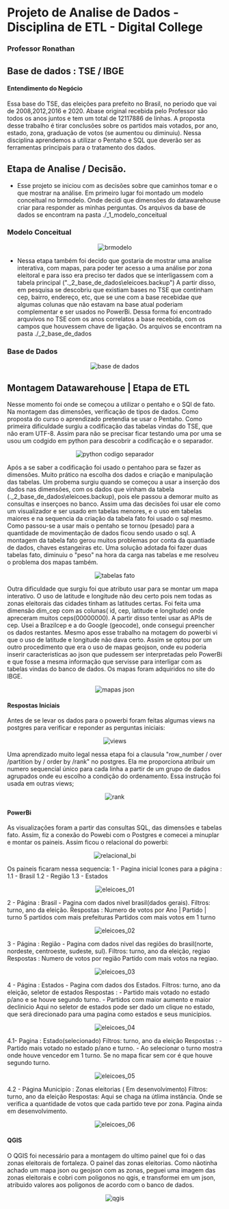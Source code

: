 # Projeto de Analise de Dados - Disciplina de ETL - Digital College
### Professor Ronathan
## Base de dados : TSE / IBGE
#### Entendimento do Negócio
Essa base do TSE, das eleições para prefeito no Brasil, no periodo que vai de 2008,2012,2016 e 2020. Abase original recebida pelo Professor
são todos os anos juntos e tem um total de 12117886 de linhas.
A proposta desse trabalho é tirar conclusões sobre os partidos mais votados, por ano, estado, zona, graduação de votos (se aumentou ou diminuiu).
Nessa disciplina aprendemos a utilizar o Pentaho e SQL que deverão ser as ferramentas principais para o tratamento dos dados.

## Etapa de Analise / Decisão.
- Esse projeto se iniciou com as decisões sobre que caminhos tomar e o que mostrar na análise. Em primeiro lugar foi montado
um modelo conceitual no brmodelo. Onde decidi que dimensões do datawarehouse criar para responder as minhas perguntas.
Os arquivos da base de dados se encontram na pasta ./_1_modelo_conceitual

### Modelo Conceitual

<p align="center">
<img src="https://github.com/Gabriel-2040/Projeto_eleicoes_ETL/blob/main/_9_imagens/brmodelo.JPG" alt="brmodelo" />
</p>

- Nessa etapa também foi decido que gostaria de mostrar uma analise interativa, com mapas, para poder ter acesso a uma análise por zona
eleitoral e para isso era preciso ter dados que se interligassem com a tabela principal (".\_2_base_de_dados\eleicoes.backup")
A partir disso, em pesquisa se descobriu que existiam bases no TSE que continham cep, bairro, endereço, etc, que se une  com a base recebidae que
algumas colunas que não estavam na base atual poderiam complementar e ser usados no PowerBi. Dessa forma foi encontrado arquvivos no TSE com os anos correlatos 
a base recebida, com os campos que houvessem chave de ligação. 
Os arquivos se encontram na pasta ./_2_base_de_dados

### Base de Dados

<p align="center">
<img src="https://github.com/Gabriel-2040/Projeto_eleicoes_ETL/blob/main/_9_imagens/base de dados.JPG" alt="base de dados" />
</p>


## Montagem Datawarehouse | Etapa de ETL
Nesse momento foi onde se começou a utilizar o pentaho e o SQl de fato. Na montagem das dimensões, verificação de tipos de dados.
Como proposta do curso o aprendizado pretendia se usar o Pentaho. Como primeira dificuldade surgiu a codificação das tabelas vindas do TSE,
que não eram UTF-8. Assim para não se precisar ficar testando uma por uma se usou um codgido em python para descobrir a codificação e 
o separador.

<p align="center">
<img src="https://github.com/Gabriel-2040/Projeto_eleicoes_ETL/blob/main/_9_imagens/python codigo separador.JPG" alt="python codigo separador" />
</p>

Após a se saber a codificação foi usado o pentahoo para se fazer as dimensões. Muito prático na escolha dos dados e criação e manipulação das tabelas.
Um probema surgiu quando se começou a usar a inserção dos dados nas dimensões, com os dados que vinham da tabela (.\_2_base_de_dados\eleicoes.backup),
pois ele passou a demorar muito as consultas e inserçoes no banco. Assim uma das decisões foi usar ele como um visualizador e ser usado em tabelas menores,
e o uso em tabelas maiores e na sequencia da criação da tabela fato foi usado o sql mesmo.
Como passou-se a usar mais o pentaho se tornou (pesado) para a quantidade de movimentação de dados ficou sendo usado o sql.
A montagem da tabela fato gerou muitos problemas por conta da quantiade de dados, chaves estangeiras etc. 
Uma solução adotada foi fazer duas tabelas fato, diminuiu o "peso" na hora da carga nas tabelas e me resolveu o problema dos mapas também.

<p align="center">
<img src="https://github.com/Gabriel-2040/Projeto_eleicoes_ETL/blob/main/_9_imagens/tabelas fato.JPG" alt="tabelas fato" />
</p>

Outra dificuldade  que surgiu foi que atributo usar para se montar um mapa interativo. O uso de latitude e longitude não deu certo pois nem todas as zonas
eleitorais das cidades tinham as latitudes certas.
Foi feita uma dimensão dim_cep com as colunas( id, cep, latitude e longitude) onde apreceram muitos ceps(00000000).
A partir disso tentei usar as APIs de cep. Usei a Brazilcep e a do Google (geocode), onde consegui preencher os dados restantes. Mesmo apos esse trabalho
na motagem do powerbi vi que o uso de latitude e longitude não dava certo. Assim se optou por um outro procedimento que era o uso de mapas geojson,
onde eu poderia inserir caracteristicas ao json que pudessem ser interpretadas pelo PowerBi e que fosse a mesma informação que servisse para interligar
com as tabelas vindas do banco de dados.
Os mapas foram adquiridos no site do IBGE.

<p align="center">
<img src="https://github.com/Gabriel-2040/Projeto_eleicoes_ETL/blob/main/_9_imagens/mapas json.JPG" alt="mapas json" />
</p>

#### Respostas Iniciais
Antes de se levar os dados para o powerbi foram feitas algumas views na postgres para verificar e reponder as perguntas iniciais:

<p align="center">
<img src="https://github.com/Gabriel-2040/Projeto_eleicoes_ETL/blob/main/_9_imagens/views.JPG" alt="views" />
</p>

Uma aprendizado muito legal nessa etapa foi a clausula "row_number / over /partition by / order by /rank" no postgres. Ela me proporciona atribuir um numero sequencial
único para cada linha a partir de um grupo de dados agrupados onde eu escolho a condição do ordenamento.
Essa instrução foi usada em outras views;

<p align="center">
<img src="https://github.com/Gabriel-2040/Projeto_eleicoes_ETL/blob/main/_9_imagens/rank.JPG" alt="rank" />
</p>

#### PowerBi

As visualizações foram a partir das consultas SQL, das dimensões e tabelas fato. Assim, fiz a conexão do Powebi com o Postgres e 
comecei a minuplar e montar os paineis.
Assim ficou o relacional do powerbi:

<p align="center">
<img src="https://github.com/Gabriel-2040/Projeto_eleicoes_ETL/blob/main/_9_imagens/relacional_bi.JPG" alt="relacional_bi" />
</p>

Os paineis ficaram nessa sequencia:
1 - Pagina inicial
Icones para a página : 
1.1 - Brasil 
1.2 - Região
1.3 - Estados

<p align="center">
<img src="https://github.com/Gabriel-2040/Projeto_eleicoes_ETL/blob/main/_9_imagens/eleicoes_01.JPG" alt="eleicoes_01" />
</p>

2 - Página : Brasil - Pagina com dados nivel brasil(dados gerais).
Filtros: turno, ano da eleição.
Respostas : Numero de votos por Ano | Partido | turno
            5 partidos com mais prefeituras
            Partidos com mais votos em 1 turno

<p align="center">
<img src="https://github.com/Gabriel-2040/Projeto_eleicoes_ETL/blob/main/_9_imagens/eleicoes_02.JPG" alt="eleicoes_02" />
</p>

3 - Página : Região - Pagina com dados nivel das regiões do brasil(norte, nordeste, centroeste, sudeste, sul).
Filtros: turno, ano da eleição, regiao
Respostas : Numero de votos por região
            Partido com mais votos na regiao.

<p align="center">
<img src="https://github.com/Gabriel-2040/Projeto_eleicoes_ETL/blob/main/_9_imagens/eleicoes_03.JPG" alt="eleicoes_03" />
</p>

4 - Página : Estados - Pagina com dados dos Estados.
Filtros: turno, ano da eleição, seletor de estados
Respostas : - Partido mais votado no estado p/ano e se houve segundo turno.
            - Partidos com maior aumento e maior declinicio
Aqui no seletor de estados pode ser dado um clique no estado, que será direcionado para uma pagina como estados e seus municipios.

<p align="center">
<img src="https://github.com/Gabriel-2040/Projeto_eleicoes_ETL/blob/main/_9_imagens/eleicoes_04.JPG" alt="eleicoes_04" />
</p>

4.1- Pagina : Estado(selecionado)
Filtros: turno, ano da eleição
Respostas : - Partido mais votado no estado p/ano e turno.
            - Ao selecionar o turno mostra onde houve vencedor em 1 turno. Se no mapa  ficar sem cor é que houve segundo turno.

 <p align="center">
<img src="https://github.com/Gabriel-2040/Projeto_eleicoes_ETL/blob/main/_9_imagens/eleicoes_05.JPG" alt="eleicoes_05" />
</p>

4.2 - Página Municipio : Zonas eleitorias ( Em desenvolvimento)
      Filtros: turno, ano da eleição
      Respostas: Aqui se chaga na útlima instância. Onde se verifica a quantidade de votos que cada partido teve por zona.
                  Pagina ainda em desenvolvimento.
<p align="center">
<img src="https://github.com/Gabriel-2040/Projeto_eleicoes_ETL/blob/main/_9_imagens/eleicoes_06.JPG" alt="eleicoes_06" />
</p>

#### QGIS

O QGIS foi necessário para a montagem do ultimo painel que foi o das zonas eleitorais de fortaleza. O painel das zonas eleitorias.
Como nãotinha achado um mapa json  ou geojson com as zonas, peguei uma imagem das zonas eleitorais e cobri com poligonos no qgis,
e transformei em um json, atribuido valores aos poligonos de acordo com o banco de dados.

<p align="center">
<img src="https://github.com/Gabriel-2040/Projeto_eleicoes_ETL/blob/main/_9_imagens/qgis.JPG" alt="qgis" />
</p>





